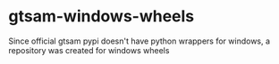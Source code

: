 # gtsam-windows-wheels
Since official gtsam pypi doesn't have python wrappers for windows, a repository was created for windows wheels
